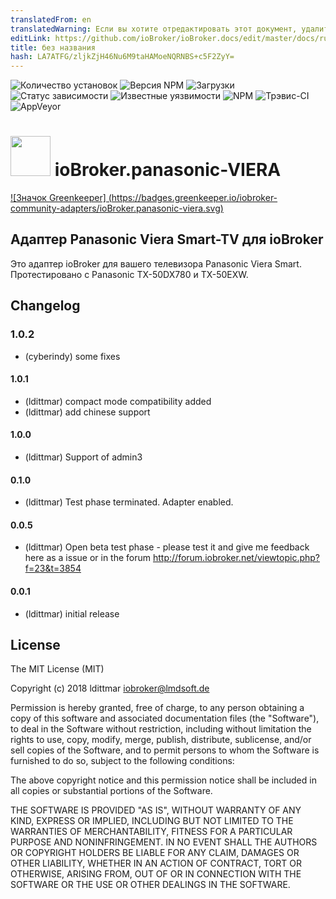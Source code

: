 ```yaml
---
translatedFrom: en
translatedWarning: Если вы хотите отредактировать этот документ, удалите поле «translationFrom», в противном случае этот документ будет снова автоматически переведен
editLink: https://github.com/ioBroker/ioBroker.docs/edit/master/docs/ru/adapterref/iobroker.panasonic-viera/README.md
title: без названия
hash: LA7ATFG/zljkZjH46Nu6M9taHAMoeNQRNBS+c5F2ZyY=
---
```

![Количество установок](http://iobroker.live/badges/panasonic-viera-stable.svg)
![Версия NPM](http://img.shields.io/npm/v/iobroker.panasonic-viera.svg)
![Загрузки](https://img.shields.io/npm/dm/iobroker.panasonic-viera.svg)
![Статус зависимости](https://img.shields.io/david/iobroker-community-adapters/iobroker.panasonic-viera.svg)
![Известные уязвимости](https://snyk.io/test/github/iobroker-community-adapters/ioBroker.panasonic-viera/badge.svg)
![NPM](https://nodei.co/npm/iobroker.panasonic-viera.png?downloads=true)
![Трэвис-CI](http://img.shields.io/travis/iobroker-community-adapters/ioBroker.panasonic-viera/master.svg)
![AppVeyor](https://ci.appveyor.com/api/projects/status/github/iobroker-community-adapters/ioBroker.panasonic-viera?branch=master&svg=true)

<h1><img src="https://raw.githubusercontent.com/iobroker-community-adapters/ioBroker.panasonic-viera/master/admin/panasonic-viera.png" width="64"/> ioBroker.panasonic-VIERA </h1>

[![Значок Greenkeeper] (https://badges.greenkeeper.io/iobroker-community-adapters/ioBroker.panasonic-viera.svg)](https://greenkeeper.io/)

## Адаптер Panasonic Viera Smart-TV для ioBroker
Это адаптер ioBroker для вашего телевизора Panasonic Viera Smart. Протестировано с Panasonic TX-50DX780 и TX-50EXW.

## Changelog

### 1.0.2
* (cyberindy) some fixes

#### 1.0.1
* (ldittmar) compact mode compatibility added
* (ldittmar) add chinese support

#### 1.0.0
* (ldittmar) Support of admin3

#### 0.1.0
* (ldittmar) Test phase terminated. Adapter enabled.

#### 0.0.5
* (ldittmar) Open beta test phase - please test it and give me feedback here as a issue or in the forum http://forum.iobroker.net/viewtopic.php?f=23&t=3854

#### 0.0.1
* (ldittmar) initial release

## License
The MIT License (MIT)

Copyright (c) 2018 ldittmar <iobroker@lmdsoft.de>

Permission is hereby granted, free of charge, to any person obtaining a copy
of this software and associated documentation files (the "Software"), to deal
in the Software without restriction, including without limitation the rights
to use, copy, modify, merge, publish, distribute, sublicense, and/or sell
copies of the Software, and to permit persons to whom the Software is
furnished to do so, subject to the following conditions:

The above copyright notice and this permission notice shall be included in
all copies or substantial portions of the Software.

THE SOFTWARE IS PROVIDED "AS IS", WITHOUT WARRANTY OF ANY KIND, EXPRESS OR
IMPLIED, INCLUDING BUT NOT LIMITED TO THE WARRANTIES OF MERCHANTABILITY,
FITNESS FOR A PARTICULAR PURPOSE AND NONINFRINGEMENT. IN NO EVENT SHALL THE
AUTHORS OR COPYRIGHT HOLDERS BE LIABLE FOR ANY CLAIM, DAMAGES OR OTHER
LIABILITY, WHETHER IN AN ACTION OF CONTRACT, TORT OR OTHERWISE, ARISING FROM,
OUT OF OR IN CONNECTION WITH THE SOFTWARE OR THE USE OR OTHER DEALINGS IN
THE SOFTWARE.